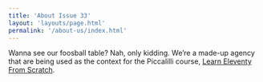 ```yaml
---
title: 'About Issue 33'
layout: 'layouts/page.html'
permalink: '/about-us/index.html'
---
```


Wanna see our foosball table? Nah, only kidding. We’re a made-up
agency that are being used as the context for the Piccalilli course,
[Learn Eleventy From Scratch](https://piccalil.li/course/learn-eleventy-from-scratch/).
